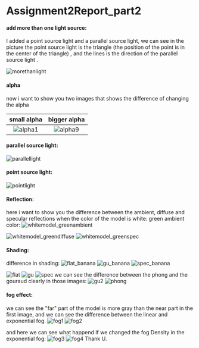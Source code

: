 # Assignment2Report_part2

#### add more than one light source:
I added a point source light and a parallel source light, we can see in the picture the point source light is the triangle (the position of the point is in the center of the triangle) , and the lines is the direction of the  parallel source light .   

![morethanlight](https://github.com/fidaashkeer/computer-graphics-project/blob/main/images/morethanone.png)
#### alpha
now i want to show you two images that shows the difference of changing the alpha 

small alpha           |   bigger alpha 
:-------------------------:|:-------------------------:
![alpha1](https://github.com/fidaashkeer/computer-graphics-project/blob/main/images/alpha1.png)  |  ![alpha9](https://github.com/fidaashkeer/computer-graphics-project/blob/main/images/alpha9.png)

#### parallel source light:
![parallellight](https://github.com/fidaashkeer/computer-graphics-project/blob/main/images/parallel%20light.png)

#### point source light:
![pointlight](https://github.com/fidaashkeer/computer-graphics-project/blob/main/images/pointlight.png)


#### Reflection:
here i want to show you the difference between the ambient, diffuse and specular reflections when the color of the model is white:
green ambient color:
![whitemodel_greenambient](https://github.com/fidaashkeer/computer-graphics-project/blob/main/images/whitemodel_greenambient.png)

![whitemodel_greendiffuse](https://github.com/fidaashkeer/computer-graphics-project/blob/main/images/whitemodel_greendiffuse.png)
![whitemodel_greenspec](https://github.com/fidaashkeer/computer-graphics-project/blob/main/images/whitemodel_greenspec.png)

#### Shading:
difference in shading:
![flat_banana](https://github.com/fidaashkeer/computer-graphics-project/blob/main/images/flat_banana.png)
![gu_banana](https://github.com/fidaashkeer/computer-graphics-project/blob/main/images/gu_banana.png)
![spec_banana](https://github.com/fidaashkeer/computer-graphics-project/blob/main/images/spec_banana.png)

![flat](https://github.com/fidaashkeer/computer-graphics-project/blob/main/images/flat.png)
![gu](https://github.com/fidaashkeer/computer-graphics-project/blob/main/images/gu.png)
![spec](https://github.com/fidaashkeer/computer-graphics-project/blob/main/images/spec.png)
we can see the difference between the phong and the gouraud clearly in those images:
![gu2](https://github.com/fidaashkeer/computer-graphics-project/blob/main/images/gu2.png)
![phong](https://github.com/fidaashkeer/computer-graphics-project/blob/main/images/pho2.png)


#### fog effect:
we can see the "far" part of the model is more gray than the near part in the first image, and we can see the difference between the linear and exponential fog.
![fog1](https://github.com/fidaashkeer/computer-graphics-project/blob/main/images/fog1.png)
![fog2](https://github.com/fidaashkeer/computer-graphics-project/blob/main/images/fog2.png)

and here we can see what happend if we changed the fog Density in the exponential fog: 
![fog3](https://github.com/fidaashkeer/computer-graphics-project/blob/main/images/fog3.png)
![fog4](https://github.com/fidaashkeer/computer-graphics-project/blob/main/images/fog4.png)
Thank U.
